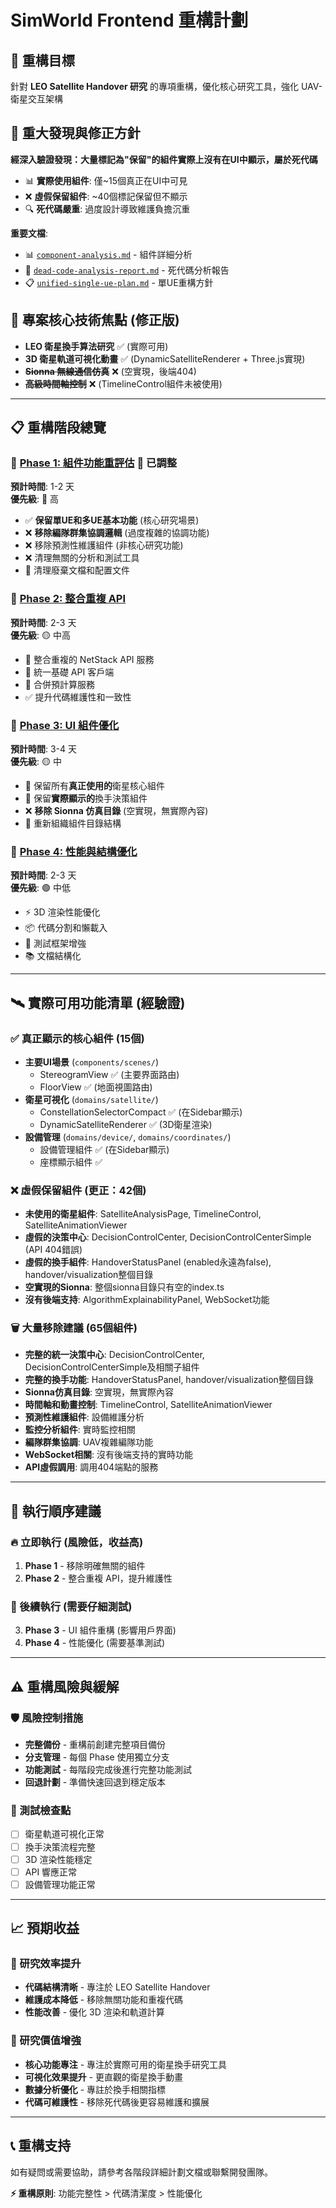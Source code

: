 # SimWorld Frontend 重構計劃

## 🎯 重構目標
針對 **LEO Satellite Handover 研究** 的專項重構，優化核心研究工具，強化 UAV-衛星交互架構

## 🚨 重大發現與修正方針
**經深入驗證發現：大量標記為"保留"的組件實際上沒有在UI中顯示，屬於死代碼**
- 📊 **實際使用組件**: 僅~15個真正在UI中可見
- ❌ **虛假保留組件**: ~40個標記保留但不顯示  
- 🔍 **死代碼嚴重**: 過度設計導致維護負擔沉重

**重要文檔**:
- 📊 [`component-analysis.md`](./component-analysis.md) - 組件詳細分析  
- 🚨 [`dead-code-analysis-report.md`](./dead-code-analysis-report.md) - 死代碼分析報告
- 📋 [`unified-single-ue-plan.md`](./unified-single-ue-plan.md) - 單UE重構方針

## 🌟 專案核心技術焦點 (修正版)
- **LEO 衛星換手算法研究** ✅ (實際可用)
- **3D 衛星軌道可視化動畫** ✅ (DynamicSatelliteRenderer + Three.js實現)
- ~~**Sionna 無線通信仿真**~~ ❌ (空實現，後端404)
- ~~**高級時間軸控制**~~ ❌ (TimelineControl組件未被使用)

---

## 📋 重構階段總覽

### 📌 [Phase 1: 組件功能重評估](./phase1-remove-legacy/phase1-plan.md) 🔄 已調整
**預計時間**: 1-2 天  
**優先級**: 🔴 高
- ✅ **保留單UE和多UE基本功能** (核心研究場景)
- ❌ **移除編隊群集協調邏輯** (過度複雜的協調功能)
- ❌ 移除預測性維護組件 (非核心研究功能) 
- ❌ 清理無關的分析和測試工具
- 🧹 清理廢棄文檔和配置文件

### 📌 [Phase 2: 整合重複 API](./phase2-consolidate-apis/phase2-plan.md)
**預計時間**: 2-3 天  
**優先級**: 🟡 中高
- 🔄 整合重複的 NetStack API 服務 
- 🔄 統一基礎 API 客戶端
- 🔄 合併預計算服務
- ✅ 提升代碼維護性和一致性

### 📌 [Phase 3: UI 組件優化](./phase3-cleanup-ui/phase3-plan.md)
**預計時間**: 3-4 天  
**優先級**: 🟡 中
- 🎯 保留所有**真正使用的**衛星核心組件
- 🎯 保留**實際顯示的**換手決策組件
- ❌ **移除 Sionna 仿真目錄** (空實現，無實際內容)
- 📂 重新組織組件目錄結構

### 📌 [Phase 4: 性能與結構優化](./phase4-optimize-structure/phase4-plan.md)
**預計時間**: 2-3 天  
**優先級**: 🟢 中低
- ⚡ 3D 渲染性能優化
- 📦 代碼分割和懶載入
- 🧪 測試框架增強
- 📚 文檔結構化

---

## 🛰️ 實際可用功能清單 (經驗證)

### ✅ 真正顯示的核心組件 (15個)
- **主要UI場景** (`components/scenes/`)
  - StereogramView ✅ (主要界面路由)
  - FloorView ✅ (地面視圖路由)
- **衛星可視化** (`domains/satellite/`)
  - ConstellationSelectorCompact ✅ (在Sidebar顯示)  
  - DynamicSatelliteRenderer ✅ (3D衛星渲染)
- **設備管理** (`domains/device/`, `domains/coordinates/`)
  - 設備管理組件 ✅ (在Sidebar顯示)
  - 座標顯示組件 ✅

### ❌ 虛假保留組件 (更正：42個)
- **未使用的衛星組件**: SatelliteAnalysisPage, TimelineControl, SatelliteAnimationViewer
- **虛假的決策中心**: DecisionControlCenter, DecisionControlCenterSimple (API 404錯誤)
- **虛假的換手組件**: HandoverStatusPanel (enabled永遠為false), handover/visualization整個目錄
- **空實現的Sionna**: 整個sionna目錄只有空的index.ts
- **沒有後端支持**: AlgorithmExplainabilityPanel, WebSocket功能

### 🗑️ 大量移除建議 (65個組件)
- **完整的統一決策中心**: DecisionControlCenter, DecisionControlCenterSimple及相關子組件  
- **完整的換手功能**: HandoverStatusPanel, handover/visualization整個目錄
- **Sionna仿真目錄**: 空實現，無實際內容
- **時間軸和動畫控制**: TimelineControl, SatelliteAnimationViewer
- **預測性維護組件**: 設備維護分析
- **監控分析組件**: 實時監控相關
- **編隊群集協調**: UAV複雜編隊功能
- **WebSocket相關**: 沒有後端支持的實時功能
- **API虛假調用**: 調用404端點的服務

---

## 🚀 執行順序建議

### 🔥 立即執行 (風險低，收益高)
1. **Phase 1** - 移除明確無關的組件
2. **Phase 2** - 整合重複 API，提升維護性

### 📅 後續執行 (需要仔細測試)  
3. **Phase 3** - UI 組件重構 (影響用戶界面)
4. **Phase 4** - 性能優化 (需要基準測試)

---

## ⚠️ 重構風險與緩解

### 🛡️ 風險控制措施
- **完整備份** - 重構前創建完整項目備份
- **分支管理** - 每個 Phase 使用獨立分支
- **功能測試** - 每階段完成後進行完整功能測試
- **回退計劃** - 準備快速回退到穩定版本

### 🧪 測試檢查點
- [ ] 衛星軌道可視化正常
- [ ] 換手決策流程完整
- [ ] 3D 渲染性能穩定
- [ ] API 響應正常
- [ ] 設備管理功能正常

---

## 📈 預期收益

### 🎯 研究效率提升
- **代碼結構清晰** - 專注於 LEO Satellite Handover
- **維護成本降低** - 移除無關功能和重複代碼
- **性能改善** - 優化 3D 渲染和軌道計算

### 🔬 研究價值增強
- **核心功能專注** - 專注於實際可用的衛星換手研究工具
- **可視化效果提升** - 更直觀的衛星換手動畫
- **數據分析優化** - 專註於換手相關指標
- **代碼可維護性** - 移除死代碼後更容易維護和擴展

---

## 📞 重構支持

如有疑問或需要協助，請參考各階段詳細計劃文檔或聯繫開發團隊。

**⚡ 重構原則**: 功能完整性 > 代碼清潔度 > 性能優化
